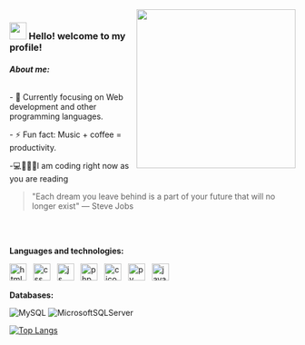 

<img align="right" width="280px" src="https://i.imgur.com/GQks7vV.gif">

<h3 align="left"><img src="https://raw.githubusercontent.com/kaueMarques/kaueMarques/master/hi.gif" height="30px"> Hello! welcome to my profile!</h3>
<h6><strong>About me:</strong></h6>
<p align="left">- 🌱 Currently focusing on Web development and other programming languages.</p>
- ⚡ Fun fact: Music + coffee = productivity.</p>
<p align="left">-💻👨🏻‍💻I am coding right now as you are reading</p>

> "Each dream you leave behind is a part of your future that will no longer exist"
> ― Steve Jobs

<br></br>

<strong align="left">Languages ​​and technologies:
</strong>
<!----->

<p>
<img width="30px" src="https://skillicons.dev/icons?i=html" alt="html icon"/>
   &nbsp;
<img width="30px" src="https://skillicons.dev/icons?i=css" alt="css icon"/>
   &nbsp;
<img width="30px" src="https://skillicons.dev/icons?i=js" alt="js icon"/>
   &nbsp;
<img width="30px" src="https://skillicons.dev/icons?i=php" alt="php icon"/>
   &nbsp;
  <img width="30px" src="https://skillicons.dev/icons?i=c" alt="c icon"/>
  &nbsp;
  <img width="30px" src="https://skillicons.dev/icons?i=py" alt="py icon"/>
    &nbsp;
  <img width="30px" src="https://skillicons.dev/icons?i=java" alt="java icon"/>
</p>

**Databases:**

![MySQL](https://img.shields.io/badge/MySQL-005C84?style=for-the-badge&logo=mysql&logoColor=white)
![MicrosoftSQLServer](https://img.shields.io/badge/Microsoft%20SQL%20Sever-CC2927?style=for-the-badge&logo=microsoft%20sql%20server&logoColor=white)

[![Top Langs](https://github-readme-stats.vercel.app/api/top-langs/?username=Julio-7&layout=compact&langs_count=8&show_icons=true&theme=radical)](https://github.com/anuraghazra/github-readme-stats)
